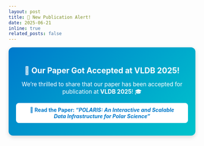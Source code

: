 ```yaml
---
layout: post
title: 🎉 New Publication Alert!
date: 2025-06-21
inline: true
related_posts: false
---
```


<div style="background: linear-gradient(135deg, #007acc, #00c4cc); color: white; padding: 20px; border-radius: 12px; text-align: center; box-shadow: 0 4px 12px rgba(0,0,0,0.15);">

  <h2 style="margin-bottom: 10px;">🚀 Our Paper Got Accepted at <strong>VLDB 2025!</strong></h2>
  
  <p style="font-size: 1.1em; margin-bottom: 15px;">
    We’re thrilled to share that our paper has been accepted for publication at 
    <strong>VLDB 2025</strong>! 🎓
  </p>

  <a href="https://dl.acm.org/doi/10.14778/3750601.3750668" 
     style="display: inline-block; background: white; color: #007acc; 
            padding: 10px 20px; border-radius: 8px; text-decoration: none; 
            font-weight: bold; transition: 0.3s;">
    📄 Read the Paper: <em>“POLARIS: An Interactive and Scalable Data Infrastructure for Polar Science”</em>
  </a>

</div>
